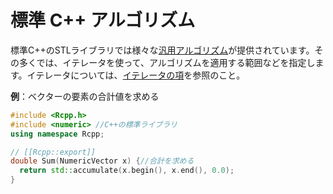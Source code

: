 # 標準 C++ アルゴリズム

標準C++のSTLライブラリでは様々な[汎用アルゴリズム](https://cpprefjp.github.io/reference/algorithm.html)が提供されています。その多くでは、イテレータを使って、アルゴリズムを適用する範囲などを指定します。イテレータについては、[イテレータの項](iterator.md)を参照のこと。

**例**：ベクターの要素の合計値を求める

```cpp
#include <Rcpp.h>
#include <numeric> //C++の標準ライブラリ
using namespace Rcpp;

// [[Rcpp::export]]
double Sum(NumericVector x) {//合計を求める
  return std::accumulate(x.begin(), x.end(), 0.0);
}
```